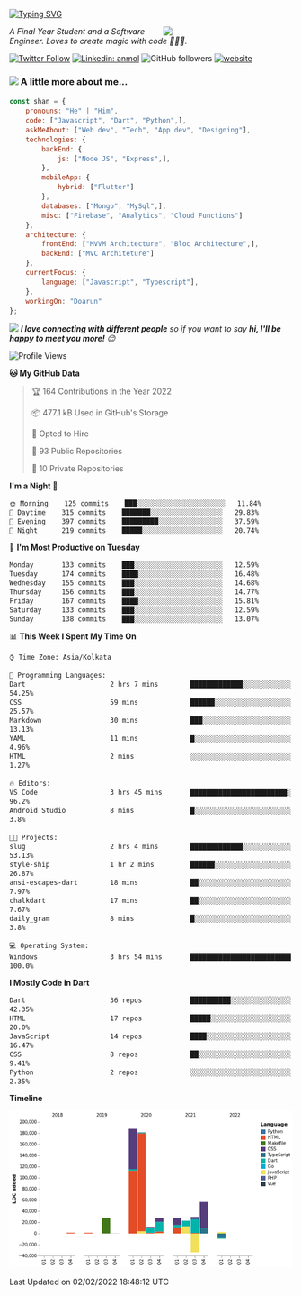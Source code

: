 <!-- <h2>नमस्ते (Namaste)🙏🏻, I'm Shan Shaji! <img src="https://media.giphy.com/media/12oufCB0MyZ1Go/giphy.gif" width="50"></h2> -->
[![Typing SVG](https://readme-typing-svg.herokuapp.com?lines=Hey%2C+I'm+Shan;I+am+a+Full+Stack+Developer)](https://git.io/typing-svg)

<img align='right' src="https://media.giphy.com/media/M9gbBd9nbDrOTu1Mqx/giphy.gif" width="230">
<p><em>A Final Year Student and a Software Engineer. Loves to create magic with code 🧙‍♂️💙.</em></p>

[![Twitter Follow](https://img.shields.io/twitter/follow/shan__shaji?style=flat)](https://twitter.com/intent/follow?screen_name=shan__shaji)
[![Linkedin: anmol](https://img.shields.io/badge/shan-shaji?style=flat-square&logo=Linkedin&logoColor=white&link=https://www.linkedin.com/in/shan-shaji/)](https://www.linkedin.com/in/shan-shaji/)
![GitHub followers](https://img.shields.io/github/followers/shan-shaji?label=Follow&style=social)
[![website](https://img.shields.io/badge/Website-46a2f1.svg?&style=flat-square&logo=Google-Chrome&logoColor=white&link=http://shan-shaji.github.io/)](http://shan-shaji.github.io/)



### <img src="https://media.giphy.com/media/VgCDAzcKvsR6OM0uWg/giphy.gif" width="50"> A little more about me...  

```javascript
const shan = {
    pronouns: "He" | "Him",
    code: ["Javascript", "Dart", "Python",],
    askMeAbout: ["Web dev", "Tech", "App dev", "Designing"],
    technologies: {
        backEnd: {
            js: ["Node JS", "Express",],
        },
        mobileApp: {
            hybrid: ["Flutter"]
        },
        databases: ["Mongo", "MySql",],
        misc: ["Firebase", "Analytics", "Cloud Functions"]
    },
    architecture: {
        frontEnd: ["MVVM Architecture", "Bloc Architecture",],
        backEnd: ["MVC Architeture"]
    },
    currentFocus: {
        language: ["Javascript", "Typescript"],
    },
    workingOn: "Doarun"
};
```

<img src="https://media.giphy.com/media/LnQjpWaON8nhr21vNW/giphy.gif" width="60"> <em><b>I love connecting with different people</b> so if you want to say <b>hi, I'll be happy to meet you more!</b> 😊</em>


<!--START_SECTION:waka-->
![Profile Views](http://img.shields.io/badge/Profile%20Views-26-blue)

**🐱 My GitHub Data** 

> 🏆 164 Contributions in the Year 2022
 > 
> 📦 477.1 kB Used in GitHub's Storage 
 > 
> 💼 Opted to Hire
 > 
> 📜 93 Public Repositories 
 > 
> 🔑 10 Private Repositories  
 > 
**I'm a Night 🦉** 

```text
🌞 Morning    125 commits    ███░░░░░░░░░░░░░░░░░░░░░░   11.84% 
🌆 Daytime    315 commits    ███████░░░░░░░░░░░░░░░░░░   29.83% 
🌃 Evening    397 commits    █████████░░░░░░░░░░░░░░░░   37.59% 
🌙 Night      219 commits    █████░░░░░░░░░░░░░░░░░░░░   20.74%

```
📅 **I'm Most Productive on Tuesday** 

```text
Monday       133 commits    ███░░░░░░░░░░░░░░░░░░░░░░   12.59% 
Tuesday      174 commits    ████░░░░░░░░░░░░░░░░░░░░░   16.48% 
Wednesday    155 commits    ███░░░░░░░░░░░░░░░░░░░░░░   14.68% 
Thursday     156 commits    ███░░░░░░░░░░░░░░░░░░░░░░   14.77% 
Friday       167 commits    ████░░░░░░░░░░░░░░░░░░░░░   15.81% 
Saturday     133 commits    ███░░░░░░░░░░░░░░░░░░░░░░   12.59% 
Sunday       138 commits    ███░░░░░░░░░░░░░░░░░░░░░░   13.07%

```


📊 **This Week I Spent My Time On** 

```text
⌚︎ Time Zone: Asia/Kolkata

💬 Programming Languages: 
Dart                     2 hrs 7 mins        █████████████░░░░░░░░░░░░   54.25% 
CSS                      59 mins             ██████░░░░░░░░░░░░░░░░░░░   25.57% 
Markdown                 30 mins             ███░░░░░░░░░░░░░░░░░░░░░░   13.13% 
YAML                     11 mins             █░░░░░░░░░░░░░░░░░░░░░░░░   4.96% 
HTML                     2 mins              ░░░░░░░░░░░░░░░░░░░░░░░░░   1.27%

🔥 Editors: 
VS Code                  3 hrs 45 mins       ████████████████████████░   96.2% 
Android Studio           8 mins              █░░░░░░░░░░░░░░░░░░░░░░░░   3.8%

🐱‍💻 Projects: 
slug                     2 hrs 4 mins        █████████████░░░░░░░░░░░░   53.13% 
style-ship               1 hr 2 mins         ██████░░░░░░░░░░░░░░░░░░░   26.87% 
ansi-escapes-dart        18 mins             ██░░░░░░░░░░░░░░░░░░░░░░░   7.97% 
chalkdart                17 mins             ██░░░░░░░░░░░░░░░░░░░░░░░   7.67% 
daily_gram               8 mins              █░░░░░░░░░░░░░░░░░░░░░░░░   3.8%

💻 Operating System: 
Windows                  3 hrs 54 mins       █████████████████████████   100.0%

```

**I Mostly Code in Dart** 

```text
Dart                     36 repos            ██████████░░░░░░░░░░░░░░░   42.35% 
HTML                     17 repos            █████░░░░░░░░░░░░░░░░░░░░   20.0% 
JavaScript               14 repos            ████░░░░░░░░░░░░░░░░░░░░░   16.47% 
CSS                      8 repos             ██░░░░░░░░░░░░░░░░░░░░░░░   9.41% 
Python                   2 repos             ░░░░░░░░░░░░░░░░░░░░░░░░░   2.35%

```


**Timeline**

![Chart not found](https://raw.githubusercontent.com/shan-shaji/shan-shaji/master/charts/bar_graph.png) 


 Last Updated on 02/02/2022 18:48:12 UTC
<!--END_SECTION:waka-->

